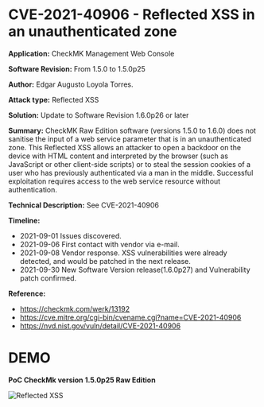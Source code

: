 # CVE-2021-40906 - Reflected XSS in an unauthenticated zone

**Application:** CheckMK Management Web Console

**Software Revision:** From 1.5.0 to 1.5.0p25

**Author:** Edgar Augusto Loyola Torres.

**Attack type:** Reflected XSS

**Solution:** Update to Software Revision 1.6.0p26 or later

**Summary:** CheckMK Raw Edition software (versions 1.5.0 to 1.6.0) does not sanitise the input of a web service parameter that is in an unauthenticated zone. This Reflected XSS allows an attacker to open a backdoor on the device with HTML content and interpreted by the browser (such as JavaScript or other client-side scripts) or to steal the session cookies of a user who has previously authenticated via a man in the middle. Successful exploitation requires access to the web service resource without authentication.

**Technical Description:** See CVE-2021-40906

**Timeline:**
   * 2021-09-01 Issues discovered.
   * 2021-09-06 First contact with vendor via e-mail.
   * 2021-09-08 Vendor response. XSS vulnerabilities were already detected, and would be patched in the next release.
   * 2021-09-30 New Software Version release(1.6.0p27) and Vulnerability patch confirmed.
  

**Reference:**
   * https://checkmk.com/werk/13192
   * https://cve.mitre.org/cgi-bin/cvename.cgi?name=CVE-2021-40906
   * https://nvd.nist.gov/vuln/detail/CVE-2021-40906

# DEMO
  **PoC CheckMk version 1.5.0p25 Raw Edition**
  
![Reflected XSS](https://raw.githubusercontent.com/Edgarloyola/CheckMK_Reflected_XSS/main/XSS_no_auth.png?token=AKM5DALLSIBJD5HXANVKUULBMVMTG)

